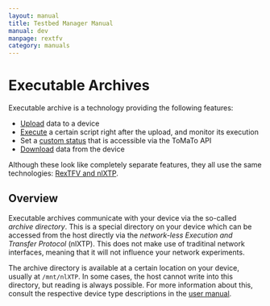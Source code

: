 ```yaml
---
layout: manual
title: Testbed Manager Manual
manual: dev
manpage: rextfv
category: manuals
---
```


# Executable Archives

Executable archive is a technology providing the following features:

* [Upload](upload) data to a device
* [Execute](auto_exec) a certain script right after the upload, and monitor its execution
* Set a [custom status](custom_status) that is accessible via the ToMaTo API
* [Download](download) data from the device

Although these look like completely separate features, they all use the same technologies: [RexTFV and nlXTP](/about/publications/2014_A_networkless_data_exchange_and_control_mechanism_for_virtual_testbed_devices_TridentCom.pdf).

## Overview

Executable archives communicate with your device via the so-called _archive directory_. This is a special directory on your device which can be accessed from the host directly via the _network-less Execution and Transfer Protocol_ (nlXTP). This does not make use of traditinal network interfaces, meaning that it will not influence your network experiments.

The archive directory is available at a certain location on your device, usually at `/mnt/nlXTP`. In some cases, the host cannot write into this directory, but reading is always possible. For more information about this, consult the respective device type descriptions in the [user manual](/manuals/user).

